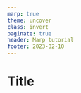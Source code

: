 ```yaml
---
marp: true
theme: uncover
class: invert
paginate: true
header: Marp tutorial
footer: 2023-02-10
---
```


# Title 